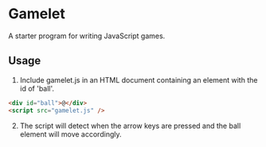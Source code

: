 # Gamelet

A starter program for writing JavaScript games.

## Usage

1. Include gamelet.js in an HTML document containing an element with the id of 'ball'.

```html
<div id="ball">@</div>
<script src="gamelet.js" />
```

2. The script will detect when the arrow keys are pressed and the ball element will move accordingly.
